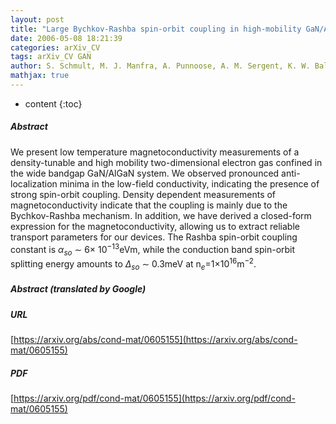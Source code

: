 ```yaml
---
layout: post
title: "Large Bychkov-Rashba spin-orbit coupling in high-mobility GaN/AlGaN heterostructures"
date: 2006-05-08 18:21:39
categories: arXiv_CV
tags: arXiv_CV GAN
author: S. Schmult, M. J. Manfra, A. Punnoose, A. M. Sergent, K. W. Baldwin, R. J. Molnar
mathjax: true
---
```


* content
{:toc}

##### Abstract
We present low temperature magnetoconductivity measurements of a density-tunable and high mobility two-dimensional electron gas confined in the wide bandgap GaN/AlGaN system. We observed pronounced anti-localization minima in the low-field conductivity, indicating the presence of strong spin-orbit coupling. Density dependent measurements of magnetoconductivity indicate that the coupling is mainly due to the Bychkov-Rashba mechanism. In addition, we have derived a closed-form expression for the magnetoconductivity, allowing us to extract reliable transport parameters for our devices. The Rashba spin-orbit coupling constant is $\alpha_{so}$ $\sim$ 6$\times$ 10$^{-13}$eVm, while the conduction band spin-orbit splitting energy amounts to $\Delta_{so}$ $\sim$ 0.3meV at n$_e$=1$\times10^{16}$m$^{-2}$.

##### Abstract (translated by Google)


##### URL
[https://arxiv.org/abs/cond-mat/0605155](https://arxiv.org/abs/cond-mat/0605155)

##### PDF
[https://arxiv.org/pdf/cond-mat/0605155](https://arxiv.org/pdf/cond-mat/0605155)

